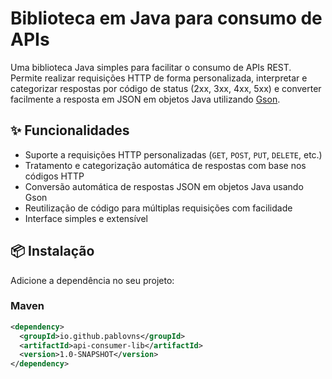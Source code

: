 # Biblioteca em Java para consumo de APIs

Uma biblioteca Java simples para facilitar o consumo de APIs REST. Permite realizar requisições HTTP de forma personalizada, interpretar e categorizar respostas por código de status (2xx, 3xx, 4xx, 5xx) e converter facilmente a resposta em JSON em objetos Java utilizando [Gson](https://github.com/google/gson).

## ✨ Funcionalidades

- Suporte a requisições HTTP personalizadas (`GET`, `POST`, `PUT`, `DELETE`, etc.)
- Tratamento e categorização automática de respostas com base nos códigos HTTP
- Conversão automática de respostas JSON em objetos Java usando Gson
- Reutilização de código para múltiplas requisições com facilidade
- Interface simples e extensível

## 📦 Instalação

Adicione a dependência no seu projeto:

### Maven

```xml
<dependency>
  <groupId>io.github.pablovns</groupId>
  <artifactId>api-consumer-lib</artifactId>
  <version>1.0-SNAPSHOT</version>
</dependency>
